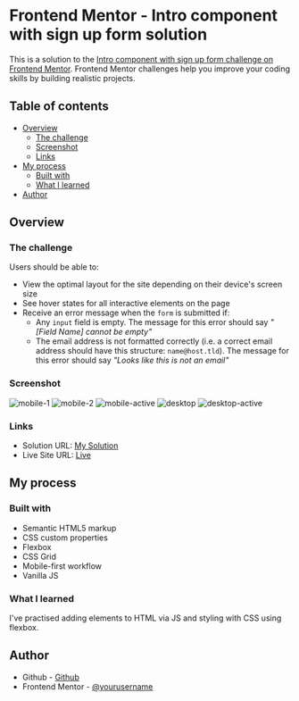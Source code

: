 # Frontend Mentor - Intro component with sign up form solution

This is a solution to the [Intro component with sign up form challenge on Frontend Mentor](https://www.frontendmentor.io/challenges/intro-component-with-signup-form-5cf91bd49edda32581d28fd1). Frontend Mentor challenges help you improve your coding skills by building realistic projects. 

## Table of contents

- [Overview](#overview)
  - [The challenge](#the-challenge)
  - [Screenshot](#screenshot)
  - [Links](#links)
- [My process](#my-process)
  - [Built with](#built-with)
  - [What I learned](#what-i-learned)
- [Author](#author)

## Overview

### The challenge

Users should be able to:

- View the optimal layout for the site depending on their device's screen size
- See hover states for all interactive elements on the page
- Receive an error message when the `form` is submitted if:
  - Any `input` field is empty. The message for this error should say *"[Field Name] cannot be empty"*
  - The email address is not formatted correctly (i.e. a correct email address should have this structure: `name@host.tld`). The message for this error should say *"Looks like this is not an email"*

### Screenshot

![mobile-1](mobile1.PNG)
![mobile-2](mobile2.PNG)
![mobile-active](mobile-active.PNG)
![desktop](desktop.PNG)
![desktop-active](desktop-active.PNG)


### Links

- Solution URL: [My Solution](https://www.frontendmentor.io/solutions/rwd-mobile-first-vanilla-js-flex-grid-zoMCgkMl8Q)
- Live Site URL: [Live](https://tucznik2.github.io/intro-component-with-signup-form/)

## My process

### Built with

- Semantic HTML5 markup
- CSS custom properties
- Flexbox
- CSS Grid
- Mobile-first workflow
- Vanilla JS

### What I learned

I've practised adding elements to HTML via JS and styling with CSS using flexbox.

## Author

- Github - [Github](https://github.com/Tucznik2)
- Frontend Mentor - [@yourusername](https://www.frontendmentor.io/profile/Tucznik2)
